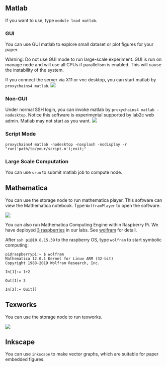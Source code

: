 ## Matlab
If you want to use, type `module load matlab`.

### GUI
You can use GUI matlab to explore small dataset or plot figures for your paper.

Warning: Do not use GUI mode to run large-scale experiment. GUI is run on manage node and will use all CPUs if parallelism is enabled. This will cause the instability of the system.

If you connect the server via X11 or vnc desktop, you can start matlab by `proxychains4 matlab`.
![](./images/server_matlab.png)

### Non-GUI
Under normal SSH login, you can invoke matlab by `proxychains4 matlab -nodesktop`. Notice this software is experimental supported by lab2c web admin.
Matlab may not start as you want.
![](./images/matlab_terminal.png)

### Script Mode
```shell
proxychains4 matlab -nodesktop -nosplash -nodisplay -r "run('path/to/your/script.m');exit;"
```

### Large Scale Computation
You can use `srun` to submit matlab job to compute node.

## Mathematica
You can use the storage node to run mathematica player. This software can view the Mathematica notebook. Type `WolframPlayer`
to open the software.

![](./images/wolfram_player.png)

You can also run Mathematica Computing Engine within Raspberry Pi. We have deployed [3 raspberries](http://10.8.6.22:88/zhaofeng-shu33/slurm-test-env) in our labs.
See [wolfram](https://www.wolfram.com/raspberry-pi/) for detail.

After `ssh pi@10.8.15.39` to the raspberry OS, type `wolfram` to start symbolic computing:
```
pi@raspberrypi:~ $ wolfram
Mathematica 12.0.1 Kernel for Linux ARM (32-bit)
Copyright 1988-2019 Wolfram Research, Inc.

In[1]:= 1+2                                                                                                                                                             

Out[1]= 3

In[2]:= Quit[]
```
## Texworks
You can use the storage node to run texworks.

![](./images/texworks.png)

## Inkscape
You can use `inkscape` to make vector graphs, which are suitable for paper embedded figures.
